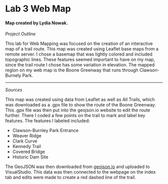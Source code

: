 Lab 3 Web Map
====

#### Map created by Lydia Nowak. 

*Project Outline*

This lab for Web Mapping was focused on the creation of an interactive map of a trail route. This map was created using Leaflet base maps from a remote server. I chose a basemap that was lightly colored and included topographic lines. These features seemed important to have on my map, since the trail route I chose has some variation in elevation. The mapped region on my web map is the Boone Greenway that runs through Clawson-Burnely Park.

---

*Sources* 

This map was created using data from Leaflet as well as All Trails, which was downloaded as a .gpx file to show the route of the Boone Greenway. This .gpx file was then put into the geojson.io website to edit the route further. There I coded a few points on the trail to mark and label key features. The features I labeled included:

* Clawson-Burnley Park Entrance
* Weaver Ridge
* Clark Curve
* Kennedy Trail
* Covered Bridge
* Historic Dam Site

The GeoJSON was then downloaded from <a href="http://geojson.io/#map=2/0/20">geojson.io</a> and uploaded to VisualStudio. This data was then connected to the webpage on the index tab and edits were made to create a red dashed line of the trail. 
